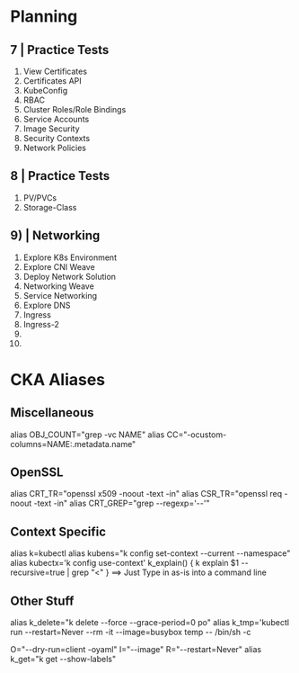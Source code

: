 # Planning

## 7 | Practice Tests
1) View Certificates
2) Certificates API
3) KubeConfig
4) RBAC
5) Cluster Roles/Role Bindings
6) Service Accounts
7) Image Security
8) Security Contexts
9) Network Policies


## 8 | Practice Tests
1) PV/PVCs
2) Storage-Class


## 9) | Networking
1) Explore K8s Environment
2) Explore CNI Weave
3) Deploy Network Solution
4) Networking Weave
5) Service Networking
6) Explore DNS
7) Ingress
8) Ingress-2
9)
10) 


# CKA Aliases

## Miscellaneous
alias OBJ_COUNT="grep -vc NAME"
alias CC="-ocustom-columns=NAME:.metadata.name"


## OpenSSL
alias CRT_TR="openssl x509 -noout -text -in"
alias CSR_TR="openssl req -noout -text -in"
alias CRT_GREP="grep --regexp='--'"

## Context Specific
alias k=kubectl
alias kubens="k config set-context --current --namespace"
alias kubectx='k config use-context'
k_explain() { k explain $1 --recursive=true | grep "<" }
==> Just Type in as-is into a command line

## Other Stuff
alias k_delete="k delete --force --grace-period=0 po"
alias k_tmp='kubectl run --restart=Never --rm -it --image=busybox temp -- /bin/sh -c

O="--dry-run=client -oyaml"
I="--image"
R="--restart=Never"
alias k_get="k get --show-labels"
